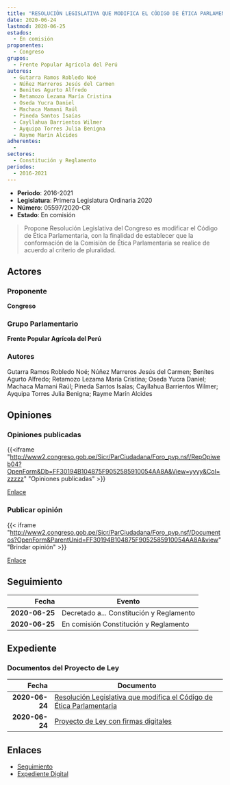 ```yaml
---
title: "RESOLUCIÓN LEGISLATIVA QUE MODIFICA EL CÓDIGO DE ÉTICA PARLAMENTARIA"
date: 2020-06-24
lastmod: 2020-06-25
estados: 
  - En comisión
proponentes: 
  - Congreso
grupos: 
  - Frente Popular Agrícola del Perú
autores: 
  - Gutarra Ramos Robledo Noé
  - Núñez Marreros Jesús del Carmen
  - Benites Agurto Alfredo
  - Retamozo Lezama María Cristina
  - Oseda Yucra Daniel
  - Machaca Mamani Raúl
  - Pineda Santos Isaías
  - Cayllahua Barrientos Wilmer
  - Ayquipa Torres Julia Benigna
  - Rayme Marín Alcides
adherentes: 
  - 
sectores: 
  - Constitución y Reglamento
periodos: 
  - 2016-2021
---
```


- **Periodo**: 2016-2021
- **Legislatura**: Primera Legislatura Ordinaria 2020
- **Número**: 05597/2020-CR
- **Estado**: En comisión

> Propone Resolución Legislativa del Congreso es modificar el Código de Ética Parlamentaria, con la finalidad de establecer que la conformación de la Comisiòn de Ética Parlamentaria se realice de acuerdo al criterio de pluralidad.


## Actores

### Proponente

**Congreso**

### Grupo Parlamentario

**Frente Popular Agrícola del Perú**

### Autores

Gutarra Ramos Robledo Noé; Núñez Marreros Jesús del Carmen; Benites Agurto Alfredo; Retamozo Lezama María Cristina; Oseda Yucra Daniel; Machaca Mamani Raúl; Pineda Santos Isaías; Cayllahua Barrientos Wilmer; Ayquipa Torres Julia Benigna; Rayme Marín Alcides


## Opiniones

### Opiniones publicadas

{{<iframe "http://www2.congreso.gob.pe/Sicr/ParCiudadana/Foro_pvp.nsf/RepOpiweb04?OpenForm&Db=FF30194B104875F9052585910054AA8A&View=yyyy&Col=zzzzz" "Opiniones publicadas" >}}

[Enlace](http://www2.congreso.gob.pe/Sicr/ParCiudadana/Foro_pvp.nsf/RepOpiweb04?OpenForm&Db=FF30194B104875F9052585910054AA8A&View=yyyy&Col=zzzzz)
### Publicar opinión

{{< iframe "http://www2.congreso.gob.pe/Sicr/ParCiudadana/Foro_pvp.nsf/Documentos?OpenForm&ParentUnid=FF30194B104875F9052585910054AA8A&view" "Brindar opinión" >}}

[Enlace](http://www2.congreso.gob.pe/Sicr/ParCiudadana/Foro_pvp.nsf/Documentos?OpenForm&ParentUnid=FF30194B104875F9052585910054AA8A&view)

## Seguimiento

| Fecha | Evento |
|------:|--------|
| **2020-06-25** | Decretado a... Constitución y Reglamento|
| **2020-06-25** | En comisión Constitución y Reglamento|


## Expediente


### Documentos del Proyecto de Ley

| Fecha | Documento |
|------:|--------|
| **2020-06-24** | [Resolución Legislativa que modifica el Código de Ética Parlamentaria](http://www.leyes.congreso.gob.pe/Documentos/2016_2021/Proyectos_de_Ley_y_de_Resoluciones_Legislativas/PL05597-20200624.pdf) |
| **2020-06-24** | [Proyecto de Ley con firmas digitales](http://www.leyes.congreso.gob.pe/Documentos/2016_2021/Proyectos_de_Ley_y_de_Resoluciones_Legislativas/Proyectos_Firmas_digitales/PL05597.pdf) |

## Enlaces 

- [Seguimiento](http://www2.congreso.gob.pe/Sicr/TraDocEstProc/CLProLey2016.nsf/f7fff46988ca05b1052578e100829cc7/0f12bc89711074650525859100634f18?OpenDocument)
- [Expediente Digital](http://www2.congreso.gob.pe/Sicr/TraDocEstProc/CLProLey2016.nsf/f7fff46988ca05b1052578e100829cc7/0f12bc89711074650525859100634f18?OpenDocument&Click=05257FB7005EB655.eb71d0cf91d8294e05256cdf006b5706/$Body/0.1C6C)
